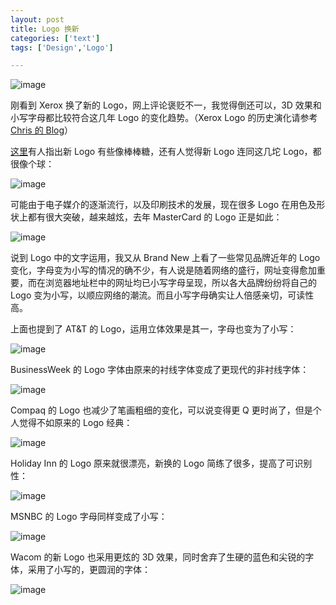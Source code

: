 ```yaml
---
layout: post
title: Logo 换新
categories: ['text']
tags: ['Design','Logo']

---
```


![image](http://fangming.li/wimgs/blog/change_logo_xerox.jpg)

刚看到 Xerox 换了新的 Logo，网上评论褒贬不一，我觉得倒还可以，3D 效果和小写字母都比较符合这几年 Logo 的变化趋势。（Xerox Logo 的历史演化请参考 [Chris 的 Blog](http://HiChris.cn/design/xerox-new-logo/)）

<!--more-->

[这里](http://commercial-archive.com/node/142223)有人指出新 Logo 有些像棒棒糖，还有人觉得新 Logo 连同这几坨 Logo，都很像个球：

![image](http://fangming.li/wimgs/blog/change_logo_3d_ball.jpg)

可能由于电子媒介的逐渐流行，以及印刷技术的发展，现在很多 Logo 在用色及形状上都有很大突破，越来越炫，去年 MasterCard 的 Logo 正是如此：

![image](http://fangming.li/wimgs/blog/change_logo_mastercard.jpg)

说到 Logo 中的文字运用，我又从 Brand New 上看了一些常见品牌近年的 Logo 变化，字母变为小写的情况的确不少，有人说是随着网络的盛行，网址变得愈加重要，而在浏览器地址栏中的网址均已小写字母呈现，所以各大品牌纷纷将自己的 Logo 变为小写，以顺应网络的潮流。而且小写字母确实让人倍感亲切，可读性高。

上面也提到了 AT&T 的 Logo，运用立体效果是其一，字母也变为了小写：

![image](http://fangming.li/wimgs/blog/change_logo_at_t.jpg)

BusinessWeek 的 Logo 字体由原来的衬线字体变成了更现代的非衬线字体：

![image](http://fangming.li/wimgs/blog/change_logo_businessweek.jpg)

Compaq 的 Logo 也减少了笔画粗细的变化，可以说变得更 Q 更时尚了，但是个人觉得不如原来的 Logo 经典：

![image](http://fangming.li/wimgs/blog/change_logo_compaq.jpg)

Holiday Inn 的 Logo 原来就很漂亮，新换的 Logo 简练了很多，提高了可识别性：

![image](http://fangming.li/wimgs/blog/change_logo_holiday_inn.jpg)

MSNBC 的 Logo 字母同样变成了小写：

![image](http://fangming.li/wimgs/blog/change_logo_msnbc.jpg)

Wacom 的新 Logo 也采用更炫的 3D 效果，同时舍弃了生硬的蓝色和尖锐的字体，采用了小写的，更圆润的字体：

![image](http://fangming.li/wimgs/blog/change_logo_wacom.jpg)